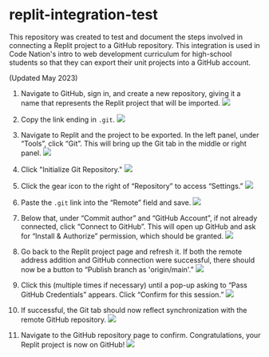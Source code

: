# replit-integration-test

This repository was created to test and document the steps involved in connecting a Replit project to a GitHub repository. 
 This integration is used in Code Nation's intro to web development curriculum for high-school students so that they can export their unit projects into a GitHub account.

(Updated May 2023)

1. Navigate to GitHub, sign in, and create a new repository, giving it a name that represents the Replit project that will be imported.
![](/screenshots/01-create-new-github-repo.png)

2. Copy the link ending in `.git`.
![](/screenshots/02-copy-git-link.png)

3. Navigate to Replit and the project to be exported.  In the left panel, under “Tools”, click “Git”.  This will bring up the Git tab in the middle or right panel.
![](/screenshots/03-open-git-tab-in-replit.png)

4. Click "Initialize Git Repository."
![](/screenshots/04-initialize-git-repository.png)

5. Click the gear icon to the right of “Repository” to access “Settings.”
![](/screenshots/05-git-tab.png)

6. Paste the `.git` link into the “Remote” field and save.
![](/screenshots/06-paste-git-link-and-connect-to-github.png)

7. Below that, under “Commit author” and “GitHub Account”, if not already connected, click “Connect to GitHub”. This will open up GitHub and ask for “Install & Authorize” permission, which should be granted.
![](/screenshots/07-install-and-authorize-integration.png)

8. Go back to the Replit project page and refresh it. If both the remote address addition and GitHub connection were successful, there should now be a button to “Publish branch as 'origin/main'.”
![](/screenshots/08-publish-branch.png)

9. Click this (multiple times if necessary) until a pop-up asking to “Pass GitHub Credentials” appears. Click “Confirm for this session.”
![](/screenshots/09-pass-credentials.png)

10. If successful, the Git tab should now reflect synchronization with the remote GitHub repository.
![](/screenshots/10-successful-synchronization.png)

11. Navigate to the GitHub repository page to confirm. Congratulations, your Replit project is now on GitHub!
![](/screenshots/11-synced-github-repo.png)


